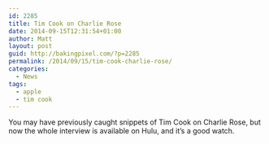 ```yaml
---
id: 2285
title: Tim Cook on Charlie Rose
date: 2014-09-15T12:31:54+01:00
author: Matt
layout: post
guid: http://bakingpixel.com/?p=2285
permalink: /2014/09/15/tim-cook-charlie-rose/
categories:
  - News
tags:
  - apple
  - tim cook
---
```

You may have previously caught snippets of Tim Cook on Charlie Rose, but now the whole interview is available on Hulu, and it&#8217;s a good watch.